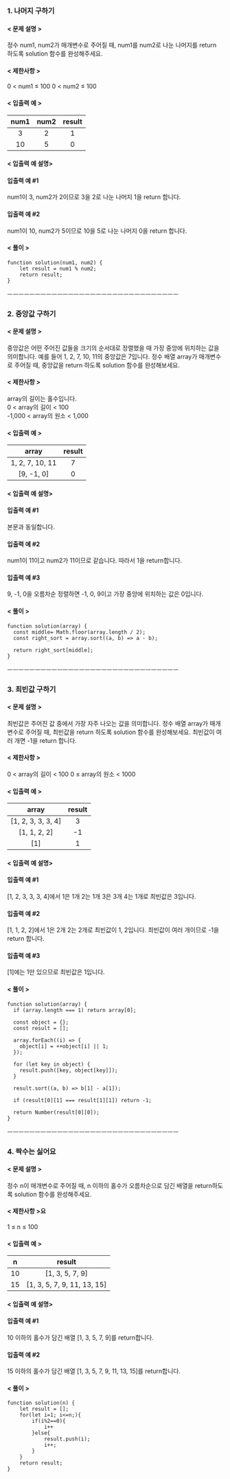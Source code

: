 ### 1. 나머지 구하기

#### < 문제 설명 >

정수 num1, num2가 매개변수로 주어질 때, num1를 num2로 나눈 나머지를 return 하도록 solution 함수를 완성해주세요.


#### < 제한사항 >

0 < num1 ≤ 100
0 < num2 ≤ 100

#### < 입출력 예 >

|num1|num2|result|
|:---:|:---:|:---:|
|3|2|1|
|10|5|0|


#### < 입출력 예 설명>

#### 입출력 예 #1

num1이 3, num2가 2이므로 3을 2로 나눈 나머지 1을 return 합니다.

#### 입출력 예 #2

num1이 10, num2가 5이므로 10을 5로 나눈 나머지 0을 return 합니다.


#### < 풀이 >

```
function solution(num1, num2) {
    let result = num1 % num2;
    return result;
}
```
ㅡㅡㅡㅡㅡㅡㅡㅡㅡㅡㅡㅡㅡㅡㅡㅡㅡㅡㅡㅡㅡㅡㅡㅡㅡㅡㅡㅡㅡㅡㅡ

### 2. 중앙값 구하기

#### < 문제 설명 >

중앙값은 어떤 주어진 값들을 크기의 순서대로 정렬했을 때 가장 중앙에 위치하는 값을 의미합니다. 예를 들어 1, 2, 7, 10, 11의 중앙값은 7입니다. 정수 배열 array가 매개변수로 주어질 때, 중앙값을 return 하도록 solution 함수를 완성해보세요.

#### < 제한사항 >

array의 길이는 홀수입니다.  
0 < array의 길이 < 100  
-1,000 < array의 원소 < 1,000

#### < 입출력 예 >

|array|result|
|:---:|:---:|
|1, 2, 7, 10, 11|7|
|[9, -1, 0]|0|


#### < 입출력 예 설명>

#### 입출력 예 #1

본문과 동일합니다.

#### 입출력 예 #2

num1이 11이고 num2가 11이므로 같습니다. 따라서 1을 return합니다.

#### 입출력 예 #3

9, -1, 0을 오름차순 정렬하면 -1, 0, 9이고 가장 중앙에 위치하는 값은 0입니다.

#### < 풀이 >

```
function solution(array) {
  const middle= Math.floor(array.length / 2);
  const right_sort = array.sort((a, b) => a - b);

  return right_sort[middle];
}
```
ㅡㅡㅡㅡㅡㅡㅡㅡㅡㅡㅡㅡㅡㅡㅡㅡㅡㅡㅡㅡㅡㅡㅡㅡㅡㅡㅡㅡㅡㅡㅡ



### 3. 최빈값 구하기

#### < 문제 설명 >

최빈값은 주어진 값 중에서 가장 자주 나오는 값을 의미합니다. 정수 배열 array가 매개변수로 주어질 때, 최빈값을 return 하도록 solution 함수를 완성해보세요. 최빈값이 여러 개면 -1을 return 합니다.

#### < 제한사항 >

0 < array의 길이 < 100
0 ≤ array의 원소 < 1000

#### < 입출력 예 >

|array|result|
|:---:|:---:|
|[1, 2, 3, 3, 3, 4]|3|
|[1, 1, 2, 2]|-1|
|[1]|1|

#### < 입출력 예 설명>

#### 입출력 예 #1

[1, 2, 3, 3, 3, 4]에서 1은 1개 2는 1개 3은 3개 4는 1개로 최빈값은 3입니다.

#### 입출력 예 #2

[1, 1, 2, 2]에서 1은 2개 2는 2개로 최빈값이 1, 2입니다. 최빈값이 여러 개이므로 -1을 return 합니다.

#### 입출력 예 #3

[1]에는 1만 있으므로 최빈값은 1입니다.


#### < 풀이 >

```
function solution(array) {
  if (array.length === 1) return array[0];

  const object = {};
  const result = [];

  array.forEach((i) => {
    object[i] = ++object[i] || 1;
  });

  for (let key in object) {
    result.push([key, object[key]]);
  }

  result.sort((a, b) => b[1] - a[1]);

  if (result[0][1] === result[1][1]) return -1;

  return Number(result[0][0]);
}
```
ㅡㅡㅡㅡㅡㅡㅡㅡㅡㅡㅡㅡㅡㅡㅡㅡㅡㅡㅡㅡㅡㅡㅡㅡㅡㅡㅡㅡㅡㅡㅡ


### 4. 짝수는 싫어요

#### < 문제 설명 >

정수 n이 매개변수로 주어질 때, n 이하의 홀수가 오름차순으로 담긴 배열을 return하도록 solution 함수를 완성해주세요.

#### < 제한사항 >요

1 ≤ n ≤ 100

#### < 입출력 예 >

|n|result|
|:---:|:---:|
|10|[1, 3, 5, 7, 9]|
|15|[1, 3, 5, 7, 9, 11, 13, 15]|

#### < 입출력 예 설명>

#### 입출력 예 #1

10 이하의 홀수가 담긴 배열 [1, 3, 5, 7, 9]를 return합니다.

#### 입출력 예 #2

15 이하의 홀수가 담긴 배열 [1, 3, 5, 7, 9, 11, 13, 15]를 return합니다.


#### < 풀이 >

```
function solution(n) {
    let result = [];
    for(let i=1; i<=n;){
        if(i%2==0){
            i++
        }else{
            result.push(i);
            i++;
        }
    }
    return result;
}
```

